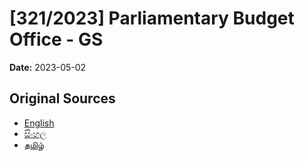 # [321/2023] Parliamentary Budget Office - GS

**Date:** 2023-05-02

## Original Sources

- [English](https://documents.gov.lk/view/bills/2023/5/321-2023_E.pdf)
- [සිංහල](https://documents.gov.lk/view/bills/2023/5/321-2023_S.pdf)
- [தமிழ்](https://documents.gov.lk/view/bills/2023/5/321-2023_T.pdf)
